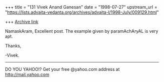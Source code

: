 +++
title = "131 Vivek Anand Ganesan"
date = "1998-07-27"
upstream_url = "https://lists.advaita-vedanta.org/archives/advaita-l/1998-July/009129.html"

+++
[Archive link](https://lists.advaita-vedanta.org/archives/advaita-l/1998-July/009129.html)

NamaskAram,
   Excellent post. The example given by paramAchAryAL is very apt.

Thanks,

-Vivek.

_________________________________________________________
DO YOU YAHOO!?
Get your free @yahoo.com address at http://mail.yahoo.com

